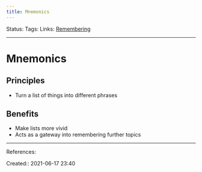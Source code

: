 ```yaml
---
title: Mnemonics
---
```

Status:
Tags: 
Links: [Remembering](out/remembering.md)
___
# Mnemonics
## Principles
- Turn a list of things into different phrases
## Benefits
- Make lists more vivid
- Acts as a gateway into remembering further topics
___
References:

Created:: 2021-06-17 23:40
